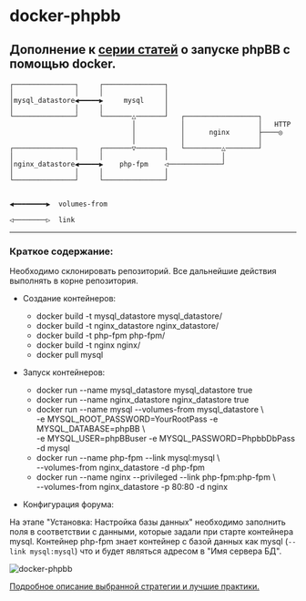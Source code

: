 # docker-phpbb

Дополнение к <a href="http://s.derz.co/1E43zLw" target="_blank">серии статей</a> о запуске phpBB с помощью docker.
---
	┌───────────────┐     ┌───────────────┐                               
	│               │     │               │                               
	│mysql_datastore◀━━━━━▶     mysql     │                 
	│               │     │               │                              
	└───────────────┘     └───────△───────┘   ┌──────────────────┐        
	                              │           │                  │   HTTP 
	                              │           │      nginx       ├────◎   
	                              │           │                  │        
	┌───────────────┐     ┌───────▽───────┐   └─────────△────────┘        
	│               │     │               │             │                 
	│nginx_datastore◀━━━━━▶    php-fpm    ◁─────────────┘                 
	│               │     │               │                               
	└───────────────┘     └───────────────┘                               
	                                                                      
	                                                                      
	◀━━━━━━━━▶  volumes-from                                              
	                                                                      
	◁────────▷  link                                                      	
---
### Краткое содержание:

Необходимо склонировать репозиторий. Все дальнейшие действия выполнять в корне репозитория.

* Создание контейнеров:  
  * docker build -t mysql_datastore mysql_datastore/  
  * docker build -t nginx_datastore nginx_datastore/  
  * docker build -t php-fpm php-fpm/  
  * docker build -t nginx nginx/  
  * docker pull mysql  

* Запуск контейнеров:  
  * docker run --name mysql_datastore mysql_datastore true  
  * docker run --name nginx_datastore nginx_datastore true  
  * docker run --name mysql --volumes-from mysql_datastore \  
  -e MYSQL_ROOT_PASSWORD=YourRootPass -e MYSQL_DATABASE=phpBB \  
  -e MYSQL_USER=phpBBuser -e MYSQL_PASSWORD=PhpbbDbPass -d mysql  
  * docker run --name php-fpm --link mysql:mysql \  
  --volumes-from nginx_datastore -d php-fpm  
  * docker run --name nginx --privileged --link php-fpm:php-fpm \  
  --volumes-from nginx_datastore -p 80:80 -d nginx  

* Конфигурация форума:

На этапе "Установка: Настройка базы данных" необходимо заполнить поля в соответствии с данными, которые задали при старте контейнера mysql. Контейнер php-fpm знает контейнер с базой данных как mysql (`--link mysql:mysql`) что и будет являться адресом в "Имя сервера БД".

![docker-phpbb](https://raw.githubusercontent.com/nezloi/docker-phpbb/gh-pages/screenshot.jpg)

<a href="http://s.derz.co/1E43zLw" target="_blank">Подробное описание выбранной стратегии и лучшие практики.</a>

